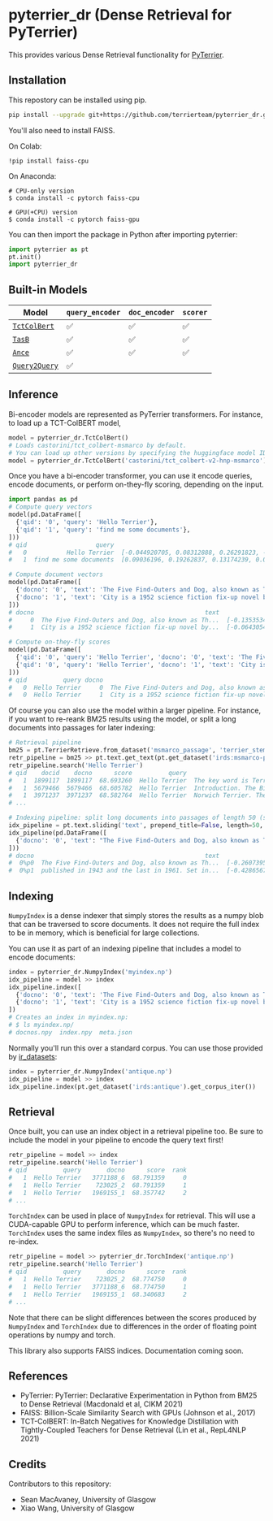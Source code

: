 # pyterrier_dr (Dense Retrieval for PyTerrier)

This provides various Dense Retrieval functionality for [PyTerrier](https://github.com/terrier-org/pyterrier).


## Installation

This repostory can be installed using pip.

```bash
pip install --upgrade git+https://github.com/terrierteam/pyterrier_dr.git
```

You'll also need to install FAISS.

On Colab:

    !pip install faiss-cpu 
    
On Anaconda:

    # CPU-only version
    $ conda install -c pytorch faiss-cpu

    # GPU(+CPU) version
    $ conda install -c pytorch faiss-gpu

You can then import the package in Python after importing pyterrier:

```python
import pyterrier as pt
pt.init()
import pyterrier_dr
```

## Built-in Models

| Model  | `query_encoder` | `doc_encoder` | `scorer` |
|--------|-----------------|---|---|
| [`TctColBert`](https://arxiv.org/abs/2010.11386) | ✅ | ✅ | ✅ |
| [`TasB`](https://arxiv.org/abs/2104.06967) | ✅ | ✅ | ✅ |
| [`Ance`](https://arxiv.org/abs/2007.00808) | ✅ | ✅ | ✅ |
| [`Query2Query`](https://neeva.com/blog/state-of-the-art-query2query-similarity) | ✅ | | |

## Inference

Bi-encoder models are represented as PyTerrier transformers. For instance,
to load up a TCT-ColBERT model,

```python
model = pyterrier_dr.TctColBert()
# Loads castorini/tct_colbert-msmarco by default.
# You can load up other versions by specifying the huggingface model ID, e.g.,
model = pyterrier_dr.TctColBert('castorini/tct_colbert-v2-hnp-msmarco')
```

Once you have a bi-encoder transformer, you can use it encode queries, encode documents, or perform on-they-fly scoring, depending
on the input.

```python
import pandas as pd
# Compute query vectors
model(pd.DataFrame([
  {'qid': '0', 'query': 'Hello Terrier'},
  {'qid': '1', 'query': 'find me some documents'},
]))
# qid                   query                                          query_vec
#   0           Hello Terrier  [-0.044920705, 0.08312888, 0.26291823, -0.0690...
#   1  find me some documents  [0.09036196, 0.19262837, 0.13174239, 0.0649483...

# Compute document vectors
model(pd.DataFrame([
  {'docno': '0', 'text': 'The Five Find-Outers and Dog, also known as The Five Find-Outers, is a series of children\'s mystery books written by Enid Blyton.'},
  {'docno': '1', 'text': 'City is a 1952 science fiction fix-up novel by American writer Clifford D. Simak.'},
]))
# docno                                               text                                            doc_vec
#     0  The Five Find-Outers and Dog, also known as Th...  [-0.13535342, 0.16328977, 0.16885889, -0.08592...
#     1  City is a 1952 science fiction fix-up novel by...  [-0.06430543, 0.1267311, 0.13813286, 0.0954021...

# Compute on-they-fly scores
model(pd.DataFrame([
  {'qid': '0', 'query': 'Hello Terrier', 'docno': '0', 'text': 'The Five Find-Outers and Dog, also known as The Five Find-Outers, is a series of children\'s mystery books written by Enid Blyton.'},
  {'qid': '0', 'query': 'Hello Terrier', 'docno': '1', 'text': 'City is a 1952 science fiction fix-up novel by American writer Clifford D. Simak.'},
]))
# qid          query docno                                               text      score  rank
#   0  Hello Terrier     0  The Five Find-Outers and Dog, also known as Th...  66.522240     0
#   0  Hello Terrier     1  City is a 1952 science fiction fix-up novel by...  64.964241     1
```

Of course you can also use the model within a larger pipeline. For instance, if you want to re-reank BM25 results using the model,
or split a long documents into passages for later indexing:

```python
# Retrieval pipeline
bm25 = pt.TerrierRetrieve.from_dataset('msmarco_passage', 'terrier_stemmed', wmodel='BM25')
retr_pipeline = bm25 >> pt.text.get_text(pt.get_dataset('irds:msmarco-passage'), 'text') >> model
retr_pipeline.search('Hello Terrier')
# qid    docid    docno      score          query                                               text  rank
#   1  1899117  1899117  68.693260  Hello Terrier  The key word is Terrier! Do your homework, I'd...     0
#   1  5679466  5679466  68.605782  Hello Terrier  Introduction. The Biewer Terrier, also known a...     1
#   1  3971237  3971237  68.582764  Hello Terrier  Norwich Terrier. The spirited Norwich is one o...     2
# ...

# Indexing pipeline: split long documents into passages of length 50 (stride 25)
idx_pipeline = pt.text.sliding('text', prepend_title=False, length=50, stride=25) >> model
idx_pipeline(pd.DataFrame([
  {'docno': '0', 'text': "The Five Find-Outers and Dog, also known as The Five Find-Outers, is a series of children's mystery books written by Enid Blyton. The first was published in 1943 and the last in 1961. Set in the fictitious village of Peterswood based on Bourne End, close to Marlow, Buckinghamshire, the children Fatty (Frederick Trotteville), who is the leader of the team, Larry (Laurence Daykin), Pip (Philip Hilton), Daisy (Margaret Daykin), Bets (Elizabeth Hilton) and Buster, Fatty's dog, encounter a mystery almost every school holiday, always solving the puzzle before Mr Goon, the unpleasant village policeman, much to his annoyance."},
]))
# docno                                               text                                            doc_vec
#  0%p0  The Five Find-Outers and Dog, also known as Th...  [-0.2607395, 0.21450453, 0.25845605, -0.190567...
#  0%p1  published in 1943 and the last in 1961. Set in...  [-0.4286567, 0.2093819, 0.37688383, -0.2590821...
```

## Indexing

`NumpyIndex` is a dense indexer that simply stores the results as a numpy blob that can be traversed to score documents.
It does not require the full index to be in memory, which is beneficial for large collections.

You can use it as part of an indexing pipeline that includes a model to encode documents:

```python
index = pyterrier_dr.NumpyIndex('myindex.np')
idx_pipeline = model >> index
idx_pipeline.index([
  {'docno': '0', 'text': 'The Five Find-Outers and Dog, also known as The Five Find-Outers, is a series of children\'s mystery books written by Enid Blyton.'},
  {'docno': '1', 'text': 'City is a 1952 science fiction fix-up novel by American writer Clifford D. Simak.'},
])
# Creates an index in myindex.np:
# $ ls myindex.np/
# docnos.npy  index.npy  meta.json
```

Normally you'll run this over a standard corpus. You can use those provided by [ir_datasets](https://ir-datasets.com/):

```python
index = pyterrier_dr.NumpyIndex('antique.np')
idx_pipeline = model >> index
idx_pipeline.index(pt.get_dataset('irds:antique').get_corpus_iter())
```

## Retrieval

Once built, you can use an index object in a retrieval pipeline too. Be sure to include the model in your pipeline to
encode the query text first!

```python
retr_pipeline = model >> index
retr_pipeline.search('Hello Terrier')
# qid          query       docno      score  rank
#   1  Hello Terrier   3771188_6  68.791359     0
#   1  Hello Terrier    723025_2  68.791359     1
#   1  Hello Terrier   1969155_1  68.357742     2
# ...
```

`TorchIndex` can be used in place of `NumpyIndex` for retrieval. This will use a CUDA-capable GPU to perform inference,
which can be much faster. `TorchIndex` uses the same index files as `NumpyIndex`, so there's no need to re-index.

```python
retr_pipeline = model >> pyterrier_dr.TorchIndex('antique.np')
retr_pipeline.search('Hello Terrier')
# qid          query       docno      score  rank
#   1  Hello Terrier    723025_2  68.774750     0
#   1  Hello Terrier   3771188_6  68.774750     1
#   1  Hello Terrier   1969155_1  68.340683     2
# ...
```

Note that there can be slight differences between the scores produced by `NumpyIndex` and `TorchIndex` due to differences
in the order of floating point operations by numpy and torch.

This library also supports FAISS indices. Documentation coming soon.

## References

 - PyTerrier: PyTerrier: Declarative Experimentation in Python from BM25 to Dense Retrieval (Macdonald et al, CIKM 2021)
 - FAISS: Billion-Scale Similarity Search with GPUs (Johnson et al., 2017)
 - TCT-ColBERT: In-Batch Negatives for Knowledge Distillation with Tightly-Coupled Teachers for Dense Retrieval (Lin et al., RepL4NLP 2021)

## Credits

Contributors to this repository:

 - Sean MacAvaney, University of Glasgow
 - Xiao Wang, University of Glasgow
